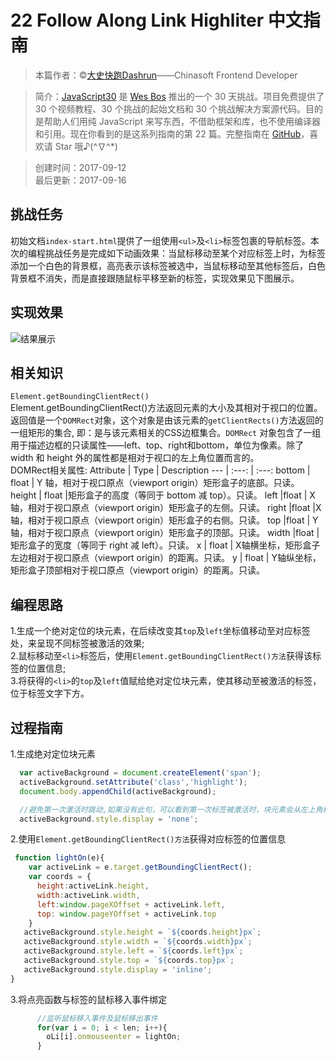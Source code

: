 # 22 Follow Along Link Highliter 中文指南

> 本篇作者：©[大史快跑Dashrun](https://github.com/dashrun)——Chinasoft Frontend Developer

> 简介：[JavaScript30](https://javascript30.com) 是 [Wes Bos](https://github.com/wesbos) 推出的一个 30 天挑战。项目免费提供了 30 个视频教程、30 个挑战的起始文档和 30 个挑战解决方案源代码。目的是帮助人们用纯 JavaScript 来写东西，不借助框架和库，也不使用编译器和引用。现在你看到的是这系列指南的第 22 篇。完整指南在 [GitHub](https://github.com/soyaine/JavaScript30)，喜欢请 Star 哦♪(^∇^*)

> 创建时间：2017-09-12    
最后更新：2017-09-16

## 挑战任务
初始文档`index-start.html`提供了一组使用`<ul>`及`<li>`标签包裹的导航标签。本次的编程挑战任务是完成如下动画效果：当鼠标移动至某个对应标签上时，为标签添加一个白色的背景框，高亮表示该标签被选中，当鼠标移动至其他标签后，白色背景框不消失，而是直接跟随鼠标平移至新的标签，实现效果见下图展示。

## 实现效果
![结果展示](https://github.com/dashrun/vanilla-javascript-30/blob/master/22%20-%20Follow%20Along%20Link%20Highlighter/effects.png)

## 相关知识
`Element.getBoundingClientRect()`   
Element.getBoundingClientRect()方法返回元素的大小及其相对于视口的位置。   
返回值是一个`DOMRect`对象，这个对象是由该元素的`getClientRects()`方法返回的一组矩形的集合, 即：是与该元素相关的CSS边框集合。`DOMRect` 对象包含了一组用于描述边框的只读属性——left、top、right和bottom，单位为像素。除了 width 和 height 外的属性都是相对于视口的左上角位置而言的。   
DOMRect相关属性: 
Attribute | Type | Description
 --- | :---: | :---:
bottom  | float  | Y 轴，相对于视口原点（viewport origin）矩形盒子的底部。只读。 
height  | float  |矩形盒子的高度（等同于 bottom 减 top）。只读。
left    |float  | X 轴，相对于视口原点（viewport origin）矩形盒子的左侧。只读。 
right   |float   |X 轴，相对于视口原点（viewport origin）矩形盒子的右侧。只读。 
top |float  | Y 轴，相对于视口原点（viewport origin）矩形盒子的顶部。只读。
width   |float  | 矩形盒子的宽度（等同于 right 减 left）。只读。 
x  | float |  X轴横坐标，矩形盒子左边相对于视口原点（viewport origin）的距离。只读。 
y  | float |   Y轴纵坐标，矩形盒子顶部相对于视口原点（viewport origin）的距离。只读。

## 编程思路
1.生成一个绝对定位的块元素，在后续改变其`top`及`left`坐标值移动至对应标签处，来呈现不同标签被激活的效果;    
2.鼠标移动至`<li>`标签后，使用`Element.getBoundingClientRect()方法`获得该标签的位置信息;    
3.将获得的`<li>`的`top`及`left`值赋给绝对定位块元素，使其移动至被激活的标签，位于标签文字下方。   

## 过程指南
1.生成绝对定位块元素
```js
  var activeBackground = document.createElement('span');
  activeBackground.setAttribute('class','highlight');
  document.body.appendChild(activeBackground);

  //避免第一次激活时跳动,如果没有此句，可以看到第一次标签被激活时，块元素会从左上角移动至对应标签处。
  activeBackground.style.display = 'none';
```
2.使用`Element.getBoundingClientRect()方法`获得对应标签的位置信息
```js
 function lightOn(e){
    var activeLink = e.target.getBoundingClientRect();
    var coords = {
      height:activeLink.height,
      width:activeLink.width,
      left:window.pageXOffset + activeLink.left,
      top: window.pageYOffset + activeLink.top
    }
   activeBackground.style.height = `${coords.height}px`;
   activeBackground.style.width = `${coords.width}px`;
   activeBackground.style.left = `${coords.left}px`;
   activeBackground.style.top = `${coords.top}px`;
   activeBackground.style.display = 'inline';
}
```
3.将点亮函数与标签的鼠标移入事件绑定
```js
      //监听鼠标移入事件及鼠标移出事件
      for(var i = 0; i < len; i++){
        oLi[i].onmouseenter = lightOn;
      }
```


